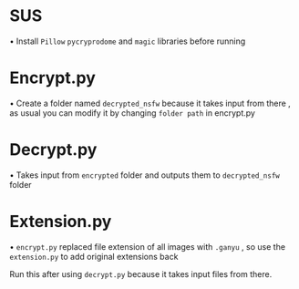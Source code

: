 # SUS

• Install `Pillow` `pycryprodome` and `magic` libraries before running 

# Encrypt.py

• Create a folder named `decrypted_nsfw` because it takes input from there , as usual you can modify it by changing `folder path` in encrypt.py

# Decrypt.py

• Takes input from `encrypted` folder and outputs them to `decrypted_nsfw` folder 

# Extension.py

• `encrypt.py` replaced file extension of all images with `.ganyu` , so use the `extension.py` to add original extensions back

Run this after using `decrypt.py` because it takes input files from there.
